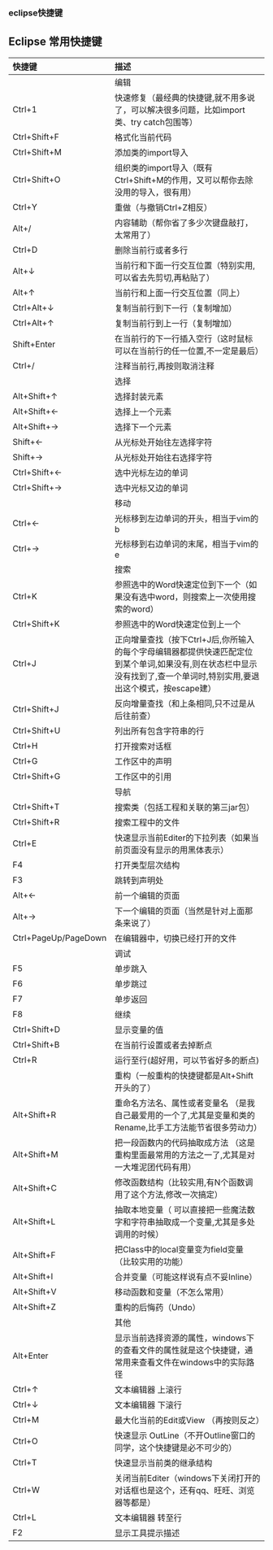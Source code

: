 ### eclipse快捷键

## Eclipse 常用快捷键

| 快捷键 | 描述 |
| :--- | :--- |
|  | 编辑 |
| Ctrl+1 | 快速修复（最经典的快捷键,就不用多说了，可以解决很多问题，比如import类、try catch包围等） |
| Ctrl+Shift+F | 格式化当前代码 |
| Ctrl+Shift+M | 添加类的import导入 |
| Ctrl+Shift+O | 组织类的import导入（既有Ctrl+Shift+M的作用，又可以帮你去除没用的导入，很有用） |
| Ctrl+Y | 重做（与撤销Ctrl+Z相反） |
| Alt+/ | 内容辅助（帮你省了多少次键盘敲打，太常用了） |
| Ctrl+D | 删除当前行或者多行 |
| Alt+↓ | 当前行和下面一行交互位置（特别实用,可以省去先剪切,再粘贴了） |
| Alt+↑ | 当前行和上面一行交互位置（同上） |
| Ctrl+Alt+↓ | 复制当前行到下一行（复制增加） |
| Ctrl+Alt+↑ | 复制当前行到上一行（复制增加） |
| Shift+Enter | 在当前行的下一行插入空行（这时鼠标可以在当前行的任一位置,不一定是最后） |
| Ctrl+/ | 注释当前行,再按则取消注释 |
|  | 选择 |
| Alt+Shift+↑ | 选择封装元素 |
| Alt+Shift+← | 选择上一个元素 |
| Alt+Shift+→ | 选择下一个元素 |
| Shift+← | 从光标处开始往左选择字符 |
| Shift+→ | 从光标处开始往右选择字符 |
| Ctrl+Shift+← | 选中光标左边的单词 |
| Ctrl+Shift+→ | 选中光标又边的单词 |
|  | 移动 |
| Ctrl+← | 光标移到左边单词的开头，相当于vim的b |
| Ctrl+→ | 光标移到右边单词的末尾，相当于vim的e |
|  | 搜索 |
| Ctrl+K | 参照选中的Word快速定位到下一个（如果没有选中word，则搜索上一次使用搜索的word） |
| Ctrl+Shift+K | 参照选中的Word快速定位到上一个 |
| Ctrl+J | 正向增量查找（按下Ctrl+J后,你所输入的每个字母编辑器都提供快速匹配定位到某个单词,如果没有,则在状态栏中显示没有找到了,查一个单词时,特别实用,要退出这个模式，按escape建） |
| Ctrl+Shift+J | 反向增量查找（和上条相同,只不过是从后往前查） |
| Ctrl+Shift+U | 列出所有包含字符串的行 |
| Ctrl+H | 打开搜索对话框 |
| Ctrl+G | 工作区中的声明 |
| Ctrl+Shift+G | 工作区中的引用 |
|  | 导航 |
| Ctrl+Shift+T | 搜索类（包括工程和关联的第三jar包） |
| Ctrl+Shift+R | 搜索工程中的文件 |
| Ctrl+E | 快速显示当前Editer的下拉列表（如果当前页面没有显示的用黑体表示） |
| F4 | 打开类型层次结构 |
| F3 | 跳转到声明处 |
| Alt+← | 前一个编辑的页面 |
| Alt+→ | 下一个编辑的页面（当然是针对上面那条来说了） |
| Ctrl+PageUp/PageDown | 在编辑器中，切换已经打开的文件 |
|  | 调试 |
| F5 | 单步跳入 |
| F6 | 单步跳过 |
| F7 | 单步返回 |
| F8 | 继续 |
| Ctrl+Shift+D | 显示变量的值 |
| Ctrl+Shift+B | 在当前行设置或者去掉断点 |
| Ctrl+R | 运行至行\(超好用，可以节省好多的断点\) |
|  | 重构（一般重构的快捷键都是Alt+Shift开头的了） |
| Alt+Shift+R | 重命名方法名、属性或者变量名 （是我自己最爱用的一个了,尤其是变量和类的Rename,比手工方法能节省很多劳动力） |
| Alt+Shift+M | 把一段函数内的代码抽取成方法 （这是重构里面最常用的方法之一了,尤其是对一大堆泥团代码有用） |
| Alt+Shift+C | 修改函数结构（比较实用,有N个函数调用了这个方法,修改一次搞定） |
| Alt+Shift+L | 抽取本地变量（ 可以直接把一些魔法数字和字符串抽取成一个变量,尤其是多处调用的时候） |
| Alt+Shift+F | 把Class中的local变量变为field变量 （比较实用的功能） |
| Alt+Shift+I | 合并变量（可能这样说有点不妥Inline） |
| Alt+Shift+V | 移动函数和变量（不怎么常用） |
| Alt+Shift+Z | 重构的后悔药（Undo） |
|  | 其他 |
| Alt+Enter | 显示当前选择资源的属性，windows下的查看文件的属性就是这个快捷键，通常用来查看文件在windows中的实际路径 |
| Ctrl+↑ | 文本编辑器 上滚行 |
| Ctrl+↓ | 文本编辑器 下滚行 |
| Ctrl+M | 最大化当前的Edit或View （再按则反之） |
| Ctrl+O | 快速显示 OutLine（不开Outline窗口的同学，这个快捷键是必不可少的） |
| Ctrl+T | 快速显示当前类的继承结构 |
| Ctrl+W | 关闭当前Editer（windows下关闭打开的对话框也是这个，还有qq、旺旺、浏览器等都是） |
| Ctrl+L | 文本编辑器 转至行 |
| F2 | 显示工具提示描述 |



